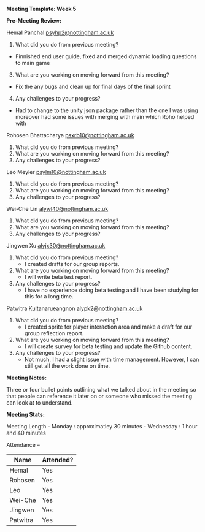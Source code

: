 **Meeting Template: Week 5**

**Pre-Meeting Review:**

Hemal Panchal [psyhp2@nottingham.ac.uk](mailto:psyhp2@nottingham.ac.uk)

1. What did you do from previous meeting?
- Finnished end user guide, fixed and merged dynamic loading questions to main game 
3. What are you working on moving forward from this meeting?
- Fix the any bugs and clean up for final days of the final sprint
4. Any challenges to your progress?
- Had to change to the unity json package rather than the one I was using moreover had some issues with merging with main which Roho helped with

Rohosen Bhattacharya [psxrb10@nottingham.ac.uk](mailto:psxrb10@nottingham.ac.uk)

1. What did you do from previous meeting?
2. What are you working on moving forward from this meeting?
3. Any challenges to your progress?

Leo Meyler [psylm10@nottingham.ac.uk](mailto:psylm10@nottingham.ac.uk)

1. What did you do from previous meeting?
2. What are you working on moving forward from this meeting?
3. Any challenges to your progress?

Wei-Che Lin [alywl40@nottingham.ac.uk](mailto:alywl40@nottingham.ac.uk)

1. What did you do from previous meeting?
2. What are you working on moving forward from this meeting?
3. Any challenges to your progress?

Jingwen Xu [alyjx30@nottingham.ac.uk](mailto:alyjx30@nottingham.ac.uk)

1. What did you do from previous meeting?
   - I created drafts for our group reports.
2. What are you working on moving forward from this meeting?
   - I will write  beta test report.
3. Any challenges to your progress?
   - I have no experience doing beta testing and I have been studying for this for a long time.

Patwitra Kultanarueangnon [alypk2@nottingham.ac.uk](mailto:alypk2@nottingham.ac.uk)

1. What did you do from previous meeting?
   - I created sprite for player interaction area and make a draft for our group reflection report.
2. What are you working on moving forward from this meeting?
   - I will create survey for beta testing and update the Github content.
3. Any challenges to your progress?
   - Not much, I had a slight issue with time management. However, I can still get all the work done on time.

**Meeting Notes:**

Three or four bullet points outlining what we talked about in the meeting so that people can reference it later on or someone who missed the meeting can look at to understand.

**Meeting Stats:**

Meeting Length - Monday : approximatley 30 minutes
               - Wednesday : 1 hour and 40 minutes 

Attendance –

| Name     | Attended? |
| ---      | --- |
| Hemal    | Yes |
| Rohosen  | Yes |
| Leo      | Yes |
| Wei-Che  | Yes |
| Jingwen  | Yes |
| Patwitra | Yes |

